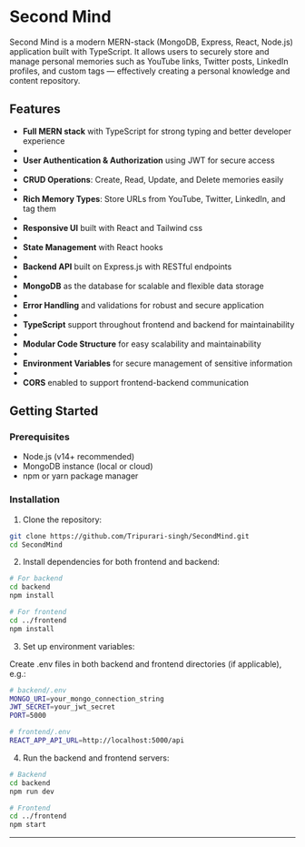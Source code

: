 # Second Mind

Second Mind is a modern MERN-stack (MongoDB, Express, React, Node.js) application built with TypeScript. It allows users to securely store and manage personal memories such as YouTube links, Twitter posts, LinkedIn profiles, and custom tags — effectively creating a personal knowledge and content repository.

## Features

- **Full MERN stack** with TypeScript for strong typing and better developer experience
- 
- **User Authentication & Authorization** using JWT for secure access
- 
- **CRUD Operations**: Create, Read, Update, and Delete memories easily
- 
- **Rich Memory Types**: Store URLs from YouTube, Twitter, LinkedIn, and tag them
- 
- **Responsive UI** built with React and Tailwind css
- 
- **State Management** with React hooks
- 
- **Backend API** built on Express.js with RESTful endpoints
- 
- **MongoDB** as the database for scalable and flexible data storage
- 
- **Error Handling** and validations for robust and secure application
- 
- **TypeScript** support throughout frontend and backend for maintainability
- 
- **Modular Code Structure** for easy scalability and maintainability
- 
- **Environment Variables** for secure management of sensitive information
- 
- **CORS** enabled to support frontend-backend communication
  

## Getting Started

### Prerequisites

- Node.js (v14+ recommended)
- MongoDB instance (local or cloud)
- npm or yarn package manager

### Installation

1. Clone the repository:

```bash
git clone https://github.com/Tripurari-singh/SecondMind.git
cd SecondMind
```
2. Install dependencies for both frontend and backend:

```bash
# For backend
cd backend
npm install

# For frontend
cd ../frontend
npm install
```

3. Set up environment variables:

Create .env files in both backend and frontend directories (if applicable), e.g.:

```bash
# backend/.env
MONGO_URI=your_mongo_connection_string
JWT_SECRET=your_jwt_secret
PORT=5000
```

```bash
# frontend/.env
REACT_APP_API_URL=http://localhost:5000/api

```

4. Run the backend and frontend servers:

```bash
# Backend
cd backend
npm run dev

# Frontend
cd ../frontend
npm start

```

---





